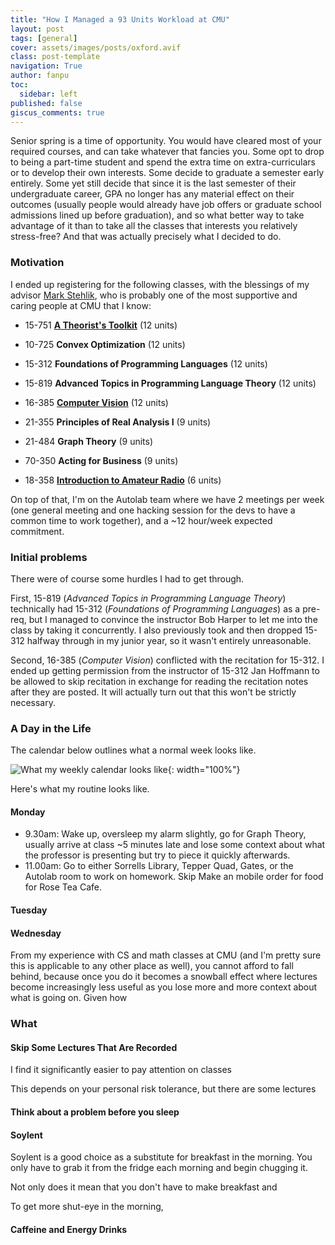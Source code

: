 ```yaml
---
title: "How I Managed a 93 Units Workload at CMU"
layout: post
tags: [general]
cover: assets/images/posts/oxford.avif
class: post-template
navigation: True
author: fanpu
toc:
  sidebar: left
published: false
giscus_comments: true
---
```


Senior spring is a time of opportunity.  You would have cleared most of your
required courses, and can take whatever that fancies you. Some opt to drop to
being a part-time student and spend the extra time on extra-curriculars or to
develop their own interests. Some decide to graduate a semester early entirely.
Some yet still decide that since it is the last semester of their undergraduate
career, GPA no longer has any material effect on their outcomes (usually people
would already have job offers or graduate school admissions lined up before
graduation), and so what better way to take advantage of it than to take all the
classes that interests you relatively stress-free? And that was actually precisely 
what I decided to do.

### Motivation

I ended up registering for the following classes, with the blessings of my
advisor [Mark Stehlik](http://www.cs.cmu.edu/~mjs/), who is probably one of the
most supportive and caring people at CMU that I know:

- 15-751 **[A Theorist's
Toolkit](https://www.youtube.com/playlist?list=PLm3J0oaFux3ZYpFLwwrlv_EHH9wtH6pnX)** (12 units)

- 10-725 **Convex Optimization** (12 units)

- 15-312 **Foundations of Programming Languages** (12 units)

- 15-819 **Advanced Topics in Programming Language Theory** (12 units)

- 16-385 **[Computer Vision](http://16385.courses.cs.cmu.edu/spring2022/)** (12 units)

- 21-355 **Principles of Real Analysis I** (9 units)

- 21-484 **Graph Theory** (9 units)

- 70-350 **Acting for Business** (9 units)

- 18-358 **[Introduction to Amateur Radio](https://tomzajdel.com/ece358/)** (6 units)

On top of that, I'm on the Autolab team where we have 2 meetings per week (one
general meeting and one hacking session for the devs to have a common time to
work together), and a ~12 hour/week expected commitment.

### Initial problems

There were of course some hurdles I had to get through. 

First, 15-819 (*Advanced Topics in Programming Language Theory*) technically had
15-312 (*Foundations of Programming Languages*) as a pre-req, but I managed to
convince the instructor Bob Harper to let me into the class by taking it
concurrently. I also previously took and then dropped 15-312 halfway through in
my junior year, so it wasn't entirely unreasonable.

Second, 16-385 (*Computer Vision*) conflicted with the recitation for 15-312.  I
ended up getting permission from the instructor of 15-312 Jan Hoffmann to be
allowed to skip recitation in exchange for reading the recitation notes after
they are posted. It will actually turn out that this won't be strictly necessary.

### A Day in the Life
The calendar below outlines what a normal week looks like.

![What my weekly calendar looks like](/assets/images/posts/cmu_week_calendar.png){: width="100%"}

Here's what my routine looks like.

#### Monday
- 9.30am: Wake up, oversleep my alarm slightly, go for Graph Theory, usually
arrive at class ~5 minutes late and lose some context about what the professor
is presenting but try to piece it quickly afterwards.
- 11.00am: Go to either Sorrells Library, Tepper Quad, Gates, or the Autolab room to work on homework. Skip Make an mobile order for food for Rose Tea Cafe. 

#### Tuesday


#### Wednesday

From my experience with CS and math classes at CMU (and I'm pretty sure this is
applicable to any other place as well), you cannot afford to fall behind,
because once you do it becomes a snowball effect where lectures become
increasingly less useful as you lose more and more context about what is going
on. Given how 


### What 


#### Skip Some Lectures That Are Recorded

I find it significantly easier to pay attention on classes

This depends on your personal risk tolerance, but there are some lectures 



#### Think about a problem before you sleep


#### Soylent

Soylent is a good choice as a substitute for breakfast in the morning. You only have to grab it from the fridge each morning and begin chugging it.

Not only does it mean that you don't have to make breakfast and 

To get more shut-eye in the morning, 

#### Caffeine and Energy Drinks

